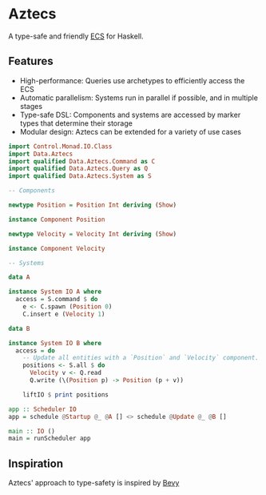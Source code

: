 # Aztecs

A type-safe and friendly [ECS](https://en.wikipedia.org/wiki/Entity_component_system) for Haskell.

## Features

- High-performance: Queries use archetypes to efficiently access the ECS
- Automatic parallelism: Systems run in parallel if possible, and in multiple stages
- Type-safe DSL: Components and systems are accessed by marker types that determine their storage
- Modular design: Aztecs can be extended for a variety of use cases

```hs
import Control.Monad.IO.Class
import Data.Aztecs
import qualified Data.Aztecs.Command as C
import qualified Data.Aztecs.Query as Q
import qualified Data.Aztecs.System as S

-- Components

newtype Position = Position Int deriving (Show)

instance Component Position

newtype Velocity = Velocity Int deriving (Show)

instance Component Velocity

-- Systems

data A

instance System IO A where
  access = S.command $ do
    e <- C.spawn (Position 0)
    C.insert e (Velocity 1)

data B

instance System IO B where
  access = do
    -- Update all entities with a `Position` and `Velocity` component.
    positions <- S.all $ do
      Velocity v <- Q.read
      Q.write (\(Position p) -> Position (p + v))

    liftIO $ print positions

app :: Scheduler IO
app = schedule @Startup @_ @A [] <> schedule @Update @_ @B []

main :: IO ()
main = runScheduler app
```

## Inspiration

Aztecs' approach to type-safety is inspired by [Bevy](https://github.com/bevyengine/bevy/)
